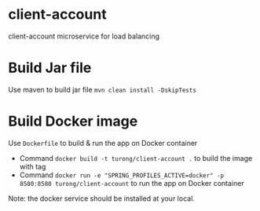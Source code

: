 # client-account
client-account microservice for load balancing

# Build Jar file
Use maven to build jar file `mvn clean install -DskipTests`

# Build Docker image
Use `Dockerfile` to build & run the app on Docker container
- Command `docker build -t turong/client-account .` to build the image with tag
- Command `docker run -e "SPRING_PROFILES_ACTIVE=docker" -p 8580:8580 turong/client-account` to run the app on Docker container

Note: the docker service should be installed at your local.